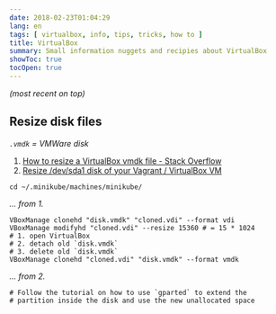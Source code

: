 ```yaml
---
date: 2018-02-23T01:04:29
lang: en
tags: [ virtualbox, info, tips, tricks, how to ]
title: VirtualBox
summary: Small information nuggets and recipies about VirtualBox
showToc: true
tocOpen: true
---
```


*(most recent on top)*

## Resize disk files

*`.vmdk` = VMWare disk*

1. [How to resize a VirtualBox vmdk file - Stack Overflow](https://stackoverflow.com/questions/11659005/how-to-resize-a-virtualbox-vmdk-file/12456219#12456219)
2. [Resize /dev/sda1 disk of your Vagrant / VirtualBox VM](https://tvi.al/resize-sda1-disk-of-your-vagrant-virtualbox-vm/)

```shell
cd ~/.minikube/machines/minikube/
```

*… from 1.*

```shell
VBoxManage clonehd "disk.vmdk" "cloned.vdi" --format vdi
VBoxManage modifyhd "cloned.vdi" --resize 15360 # = 15 * 1024
# 1. open VirtualBox
# 2. detach old `disk.vmdk`
# 3. delete old `disk.vmdk`
VBoxManage clonehd "cloned.vdi" "disk.vmdk" --format vmdk
```

*… from 2.*

```shell
# Follow the tutorial on how to use `gparted` to extend the 
# partition inside the disk and use the new unallocated space
```
